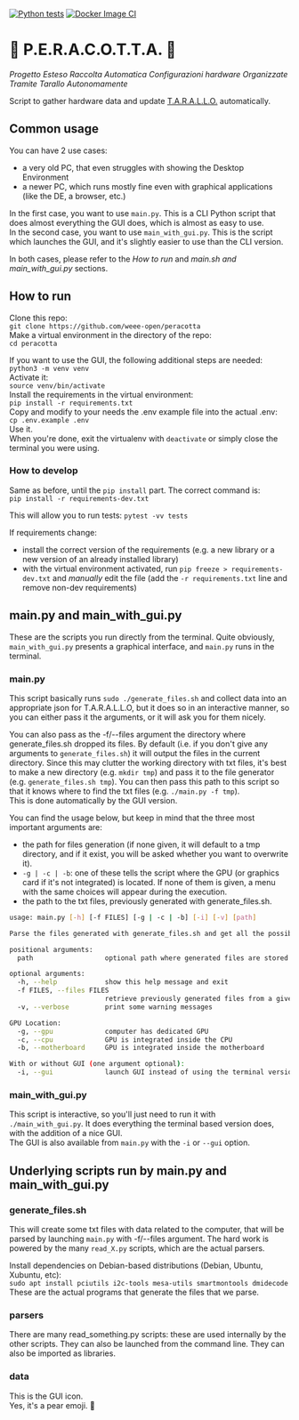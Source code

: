 [![Python tests](https://github.com/WEEE-Open/peracotta/actions/workflows/python-tests.yml/badge.svg)](https://github.com/WEEE-Open/peracotta/actions/workflows/python-tests.yml)
[![Docker Image CI](https://github.com/WEEE-Open/peracotta/actions/workflows/docker-image.yml/badge.svg)](https://github.com/WEEE-Open/peracotta/actions/workflows/docker-image.yml)

# 🍐 P.E.R.A.C.O.T.T.A. 🍐

*Progetto Esteso Raccolta Automatica Configurazioni hardware Organizzate Tramite Tarallo Autonomamente*

Script to gather hardware data and update [T.A.R.A.L.L.O.](https://github.com/weee-open/tarallo) automatically.

## Common usage

You can have 2 use cases:
- a very old PC, that even struggles with showing the Desktop Environment
- a newer PC, which runs mostly fine even with graphical applications (like the DE, a browser, etc.)

In the first case, you want to use `main.py`. This is a CLI Python script that does almost everything the GUI does, which is almost as easy to use.  
In the second case, you want to use `main_with_gui.py`. This is the script which launches the GUI, and it's slightly easier to use than the CLI version.  

In both cases, please refer to the _How to run_ and _main.sh and main_with_gui.py_ sections.

## How to run

Clone this repo:  
`git clone https://github.com/weee-open/peracotta`  
Make a virtual environment in the directory of the repo:  
`cd peracotta`    

If you want to use the GUI, the following additional steps are needed:  
`python3 -m venv venv`  
Activate it:  
`source venv/bin/activate`  
Install the requirements in the virtual environment:  
`pip install -r requirements.txt`  
Copy and modify to your needs the .env example file into the actual .env:  
`cp .env.example .env`  
Use it.  
When you're done, exit the virtualenv with `deactivate` 
or simply close the terminal you were using.

### How to develop

Same as before, until the `pip install` part. The correct command is:    
`pip install -r requirements-dev.txt`  

This will allow you to run tests: `pytest -vv tests`

If requirements change:  
- install the correct version of the requirements (e.g. a new library or a new version of an already installed library)  
- with the virtual environment activated, run `pip freeze > requirements-dev.txt` and *manually* edit the file (add the `-r requirements.txt` line and remove non-dev requirements)

## main.py and main_with_gui.py

These are the scripts you run directly from the terminal. Quite obviously, `main_with_gui.py` presents a graphical interface, and `main.py` runs in the terminal.

### main.py

This script basically runs `sudo ./generate_files.sh` and collect data into an appropriate json for T.A.R.A.L.L.O, but it does so in an interactive manner, so 
you can either pass it the arguments, or it will ask you for them nicely.

You can also pass as the -f/--files argument the directory where generate_files.sh dropped its files. By default (i.e. if you don't give any arguments 
to `generate_files.sh`) it will output the files in the current directory. Since this may clutter the working directory 
with txt files, it's best to make a new directory (e.g. `mkdir tmp`) and pass it to the file generator (e.g. `generate_files.sh tmp`).
You can then pass this path to this script so that it knows where to find the txt files (e.g. `./main.py -f tmp`).  
This is done automatically by the GUI version.


You can find the usage below, but keep in mind that the three most important arguments are:
- the path for files generation (if none given, it will default to a tmp directory, and if it exist, you will be asked whether you want to overwrite it).
- `-g | -c | -b`: one of these tells the script where the GPU (or graphics card if it's not integrated) is located. If none of them is given, a menu with the same choices will appear during the execution.
- the path to the txt files, previously generated with generate_files.sh.
```bash
usage: main.py [-h] [-f FILES] [-g | -c | -b] [-i] [-v] [path]

Parse the files generated with generate_files.sh and get all the possible info out of them

positional arguments:
  path                  optional path where generated files are stored

optional arguments:
  -h, --help            show this help message and exit
  -f FILES, --files FILES
                        retrieve previously generated files from a given path
  -v, --verbose         print some warning messages

GPU Location:
  -g, --gpu             computer has dedicated GPU
  -c, --cpu             GPU is integrated inside the CPU
  -b, --motherboard     GPU is integrated inside the motherboard

With or without GUI (one argument optional):
  -i, --gui             launch GUI instead of using the terminal version

```

### main_with_gui.py

This script is interactive, so you'll just need to run it with `./main_with_gui.py`. It does everything the terminal based version does, with the addition of a nice GUI.  
The GUI is also available from `main.py` with the `-i` or `--gui` option.

## Underlying scripts run by main.py and main_with_gui.py

### generate_files.sh

This will create some txt files with data related to the computer, that will be parsed by launching 
`main.py` with -f/--files argument. The hard work is powered by the many `read_X.py` scripts, which are the actual 
parsers.

Install dependencies on Debian-based distributions (Debian, Ubuntu, Xubuntu, etc):  
`sudo apt install pciutils i2c-tools mesa-utils smartmontools dmidecode`  
These are the actual programs that generate the files that we parse.

### parsers

There are many read_something.py scripts: these are used internally by the other scripts. They can also be launched from the command line. They can also be imported as libraries.

### data

This is the GUI icon.  
Yes, it's a pear emoji. 🍐
